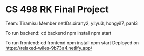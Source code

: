 # CS 498 RK Final Project

Team: Tiramisu
Member netIDs:xirany2, yilyu3, hongyil7, panl3

To run backend:
cd backend
npm install
npm start

To run frontend:
cd frontend
npm install
npm start
Deployed on https://relaxed-wiles-9b73a4.netlify.app/
